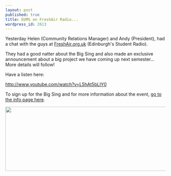 ```yaml
---
layout: post
published: true
title: EUMS on FreshAir Radio...
wordpress_id: 2613
---
```


Yesterday Helen (Community Relations Manager) and Andy (President), had a chat with the guys at <a title="go to FreshAir.org.uk" href="http://www.freshair.org.uk/" target="_blank">FreshAir.org.uk</a> (Edinburgh's Student Radio).

They had a good natter about the Big Sing and also made an exclusive announcement about a big project we have coming up next semester... More details will follow!

Have a listen here:

<a href="http://www.youtube.com/watch?v=L5hAt5bLIY0">http://www.youtube.com/watch?v=L5hAt5bLIY0</a>

To sign up for the Big Sing and for more information about the event, <a title="The Big Sing 2012" href="http://eums.eusa.ed.ac.uk/2012/bigsing2012/">go to the info page here</a>.

<img src="http://eums.eusa.ed.ac.uk/wp-content/uploads/images/w620/bigsing_footer.png" alt="" width="620" height="202" />

